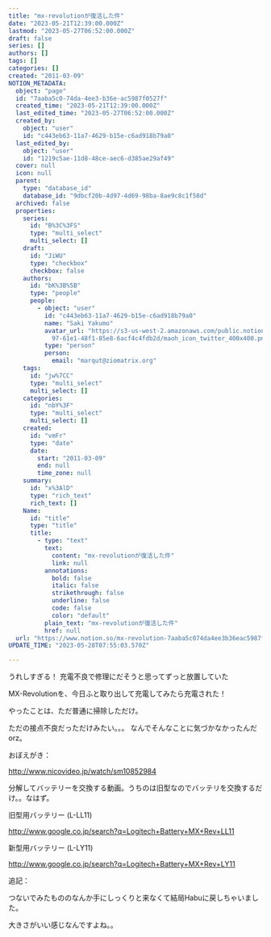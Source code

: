 ```yaml
---
title: "mx-revolutionが復活した件"
date: "2023-05-21T12:39:00.000Z"
lastmod: "2023-05-27T06:52:00.000Z"
draft: false
series: []
authors: []
tags: []
categories: []
created: "2011-03-09"
NOTION_METADATA:
  object: "page"
  id: "7aaba5c0-74da-4ee3-b36e-ac5987f0527f"
  created_time: "2023-05-21T12:39:00.000Z"
  last_edited_time: "2023-05-27T06:52:00.000Z"
  created_by:
    object: "user"
    id: "c443eb63-11a7-4629-b15e-c6ad918b79a0"
  last_edited_by:
    object: "user"
    id: "1219c5ae-11d8-48ce-aec6-d385ae29af49"
  cover: null
  icon: null
  parent:
    type: "database_id"
    database_id: "9dbcf20b-4d97-4d69-98ba-8ae9c8c1f58d"
  archived: false
  properties:
    series:
      id: "B%3C%3FS"
      type: "multi_select"
      multi_select: []
    draft:
      id: "JiWU"
      type: "checkbox"
      checkbox: false
    authors:
      id: "bK%3B%5B"
      type: "people"
      people:
        - object: "user"
          id: "c443eb63-11a7-4629-b15e-c6ad918b79a0"
          name: "Saki Yakumo"
          avatar_url: "https://s3-us-west-2.amazonaws.com/public.notion-static.com/3ad1c4\
            97-61e1-48f1-85e8-6acf4c4fdb2d/maoh_icon_twitter_400x400.png"
          type: "person"
          person:
            email: "marqut@ziomatrix.org"
    tags:
      id: "jw%7CC"
      type: "multi_select"
      multi_select: []
    categories:
      id: "nbY%3F"
      type: "multi_select"
      multi_select: []
    created:
      id: "vmFr"
      type: "date"
      date:
        start: "2011-03-09"
        end: null
        time_zone: null
    summary:
      id: "x%3AlD"
      type: "rich_text"
      rich_text: []
    Name:
      id: "title"
      type: "title"
      title:
        - type: "text"
          text:
            content: "mx-revolutionが復活した件"
            link: null
          annotations:
            bold: false
            italic: false
            strikethrough: false
            underline: false
            code: false
            color: "default"
          plain_text: "mx-revolutionが復活した件"
          href: null
  url: "https://www.notion.so/mx-revolution-7aaba5c074da4ee3b36eac5987f0527f"
UPDATE_TIME: "2023-05-28T07:55:03.570Z"

---
```

<link rel="stylesheet" href="https://cdn.jsdelivr.net/npm/katex@0.16.2/dist/katex.min.css" integrity="sha384-bYdxxUwYipFNohQlHt0bjN/LCpueqWz13HufFEV1SUatKs1cm4L6fFgCi1jT643X" crossorigin="anonymous">


うれしすぎる！ 充電不良で修理にだそうと思ってずっと放置していた


MX-Revolutionを、今日ふと取り出して充電してみたら充電された！


やったことは、ただ普通に掃除しただけ。


ただの接点不良だっただけみたい。。。 なんでそんなことに気づかなかったんだorz。


おぼえがき：


http://www.nicovideo.jp/watch/sm10852984


分解してバッテリーを交換する動画。うちのは旧型なのでバッテリを交換するだけ。。なはず。


旧型用バッテリー (L-LL11)


http://www.google.co.jp/search?q=Logitech+Battery+MX+Rev+LL11


新型用バッテリー (L-LY11)


http://www.google.co.jp/search?q=Logitech+Battery+MX+Rev+LY11


追記：


つないでみたもののなんか手にしっくりと来なくて結局Habuに戻しちゃいました。


大きさがいい感じなんですよね。。

